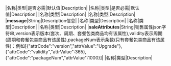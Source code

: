|名称|类型|是否必需|默认值|Description|
|名称|类型|是否必需|默认值|Description|
|名称|类型|Description|
|名称|类型|Description|
|**message**|String|Description信息|
|名称|类型|Description|
|名称|类型|Description|
|名称|类型|Description|
|**saleAttributes**|String|销售属性json字符串,version表示版本(套次、周期、套餐包类商品均有该属性),validity表示周期(周期和套餐包类商品有该属性),packageNum表示条数(只有套餐包类商品有该属性)：例如[{"attrCode":"version","attrValue":"Upgrade"},{"attrCode":"validity","attrValue":365},{"attrCode":"packageNum","attrValue":1000}]|
|名称|类型|Description|
